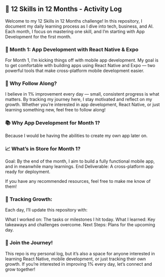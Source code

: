 ## 🚀 12 Skills in 12 Months - Activity Log

Welcome to my 12 Skills in 12 Months challenge! In this repository, I document my daily learning process as I dive into tech, business, and AI. Each month, I focus on mastering one skill, and I’m starting with App Development for the first month.

### 📅 Month 1: App Development with React Native & Expo
For Month 1, I’m kicking things off with mobile app development. My goal is to get comfortable with building apps using React Native and Expo — two powerful tools that make cross-platform mobile development easier.

### 🎯 Why Follow Along?
I believe in 1% improvement every day — small, consistent progress is what matters. By tracking my journey here, I stay motivated and reflect on my growth. Whether you’re interested in app development, React Native, or just learning something new, feel free to follow along!


### 📚 Why App Development for Month 1?
Because I would be having the abilities to create my own app later on.

### 📈 What’s in Store for Month 1?
Goal: By the end of the month, I aim to build a fully functional mobile app, and in meanwhile many learnings.
End Deliverable: A cross-platform app ready for deployment.

If you have any recommended resources, feel free to make me know of them!

### 📝 Tracking Growth:
Each day, I’ll update this repository with:

What I worked on: The tasks or milestones I hit today.
What I learned: Key takeaways and challenges overcome.
Next Steps: Plans for the upcoming day.

### 📢 Join the Journey!
This repo is my personal log, but it’s also a space for anyone interested in learning React Native, mobile development, or just tracking their own growth. If you’re interested in improving 1% every day, let’s connect and grow together!